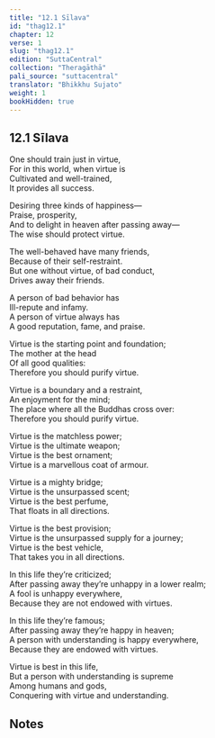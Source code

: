 ```yaml
---
title: "12.1 Sīlava"
id: "thag12.1"
chapter: 12
verse: 1
slug: "thag12.1"
edition: "SuttaCentral"
collection: "Theragāthā"
pali_source: "suttacentral"
translator: "Bhikkhu Sujato"
weight: 1
bookHidden: true
---
```


## 12.1 Sīlava  


One should train just in virtue,  
For in this world, when virtue is  
Cultivated and well-trained,  
It provides all success.  

Desiring three kinds of happiness—  
Praise, prosperity,  
And to delight in heaven after passing away—  
The wise should protect virtue.  

The well-behaved have many friends,  
Because of their self-restraint.  
But one without virtue, of bad conduct,  
Drives away their friends.  

A person of bad behavior has  
Ill-repute and infamy.  
A person of virtue always has  
A good reputation, fame, and praise.  

Virtue is the starting point and foundation;  
The mother at the head  
Of all good qualities:  
Therefore you should purify virtue.  

Virtue is a boundary and a restraint,  
An enjoyment for the mind;  
The place where all the Buddhas cross over:  
Therefore you should purify virtue.  

Virtue is the matchless power;  
Virtue is the ultimate weapon;  
Virtue is the best ornament;  
Virtue is a marvellous coat of armour.  

Virtue is a mighty bridge;  
Virtue is the unsurpassed scent;  
Virtue is the best perfume,  
That floats in all directions.  

Virtue is the best provision;  
Virtue is the unsurpassed supply for a journey;  
Virtue is the best vehicle,  
That takes you in all directions.  

In this life they’re criticized;  
After passing away they’re unhappy in a lower realm;  
A fool is unhappy everywhere,  
Because they are not endowed with virtues.  

In this life they’re famous;  
After passing away they’re happy in heaven;  
A person with understanding is happy everywhere,  
Because they are endowed with virtues.  

Virtue is best in this life,  
But a person with understanding is supreme  
Among humans and gods,  
Conquering with virtue and understanding.

## Notes